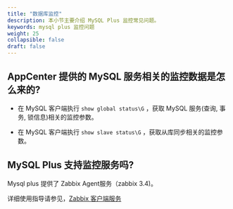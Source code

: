```yaml
---
title: "数据库监控"
description: 本小节主要介绍 MySQL Plus 监控常见问题。 
keywords: mysql plus 监控问题
weight: 25
collapsible: false
draft: false
---
```


## AppCenter 提供的 MySQL 服务相关的监控数据是怎么来的?

- 在 MySQL 客户端执行 `show global status\G` ，获取 MySQL 服务(查询, 事务, 锁信息)相关的监控参数。

- 在 MySQL 客户端执行 `show slave status\G` ，获取从库同步相关的监控参数。

## MySQL Plus 支持监控服务吗?

Mysql plus 提供了 Zabbix Agent服务（zabbix 3.4)。

详细使用指导请参见，[Zabbix 客户端服务](../../manual/metrics_alarm/zabbix_client_service)

